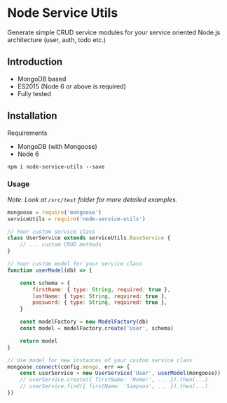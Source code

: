 # Node Service Utils

Generate simple CRUD service modules for your service oriented Node.js architecture (user, auth, todo etc.)

## Introduction

* MongoDB based
* ES2015 (Node 6 or above is required)
* Fully tested

## Installation

Requirements
* MongoDB (with Mongoose)
* Node 6

```
npm i node-service-utils --save
```

### Usage

*Note: Look at `/src/test` folder for more detailed examples.*

```javascript
mongoose = require('mongoose')
serviceUtils = require('node-service-utils')

// Your custom service class
class UserService extends serviceUtils.BaseService {
	// ... custom CRUD methods
}

// Your custom model for your service class
function userModel(db) => {

	const schema = {
		firstName: { type: String, required: true },
		lastName: { type: String, required: true },
		password: { type: String, required: true },
	}

	const modelFactory = new ModelFactory(db)
	const model = modelFactory.create('User', schema)

	return model
}

// Use model for new instances of your custom service class
mongoose.connect(config.mongo, err => {
	const userService = new UserService('User', userModel(mongoose))
	// userService.create({ firstName: 'Homer', ... }).then(...)
	// userService.find({ firstName: 'Simpson', ... }).then(...)
})
```
